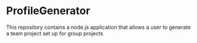 # ProfileGenerator
This repository contains a node.js application that allows a user to generate a team project set up for group projects
